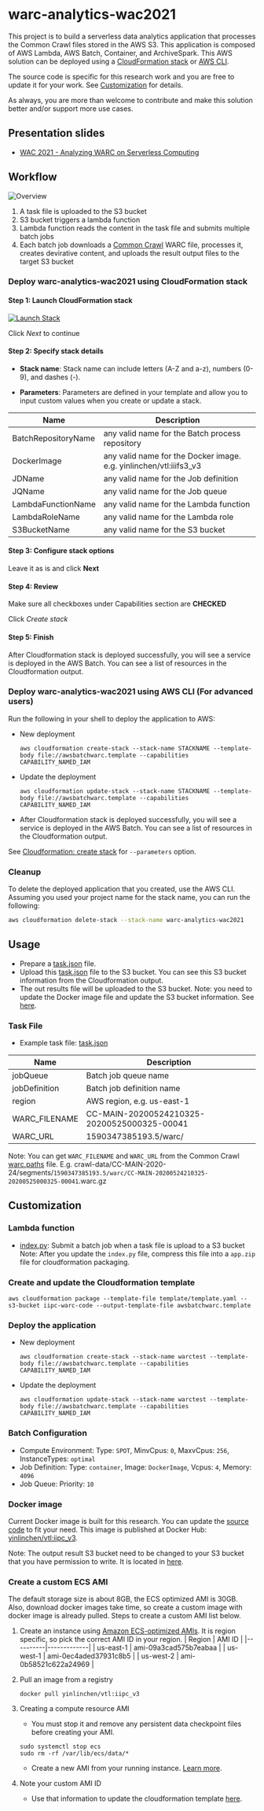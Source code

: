 # warc-analytics-wac2021
This project is to build a serverless data analytics application that processes the Common Crawl files stored in the AWS S3. This application is composed of AWS Lambda, AWS Batch, Container, and ArchiveSpark. This AWS solution can be deployed using a [CloudFormation stack](README.md#deploy-aws-batch-warc-using-cloudformation-stack) or [AWS CLI](README.md#deploy-aws-batch-warc-using-aws-cli-for-advanced-users). 

The source code is specific for this research work and you are free to update it for your work. See [Customization](README.md#customization) for details. 

As always, you are more than welcome to contribute and make this solution better and/or support more use cases.

## Presentation slides
* [WAC 2021 - Analyzing WARC on Serverless Computing](docs/iipc21_v2.pdf)

## Workflow
![Overview](images/workflow.png "Overview")
1. A task file is uploaded to the S3 bucket
2. S3 bucket triggers a lambda function
3. Lambda function reads the content in the task file and submits multiple batch jobs
4. Each batch job downloads a [Common Crawl](https://commoncrawl.org/the-data/) WARC file, processes it, creates devirative content, and uploads the result output files to the target S3 bucket

### Deploy warc-analytics-wac2021 using CloudFormation stack
#### Step 1: Launch CloudFormation stack
[![Launch Stack](https://cdn.rawgit.com/buildkite/cloudformation-launch-stack-button-svg/master/launch-stack.svg)](https://console.aws.amazon.com/cloudformation/home?region=us-east-1#/stacks/new?&templateURL=https://iipc-warc-code.s3.amazonaws.com/awsbatchwarc.template)

Click *Next* to continue

#### Step 2: Specify stack details

* <b>Stack name</b>: Stack name can include letters (A-Z and a-z), numbers (0-9), and dashes (-).

* <b>Parameters</b>: Parameters are defined in your template and allow you to input custom values when you create or update a stack.

| Name | Description |
|----------|-------------|
| BatchRepositoryName | any valid name for the Batch process repository |
| DockerImage | any valid name for the Docker image. e.g. yinlinchen/vtl:iiifs3_v3 |
| JDName | any valid name for the Job definition |
| JQName | any valid name for the Job queue |
| LambdaFunctionName | any valid name for the Lambda function |
| LambdaRoleName | any valid name for the Lambda role  |
| S3BucketName | any valid name for the S3 bucket |

#### Step 3: Configure stack options
Leave it as is and click **Next**

#### Step 4: Review
Make sure all checkboxes under Capabilities section are **CHECKED**

Click *Create stack*

#### Step 5: Finish
After Cloudformation stack is deployed successfully, you will see a service is deployed in the AWS Batch. You can see a list of resources in the Cloudformation output.

### Deploy warc-analytics-wac2021 using AWS CLI (For advanced users)
Run the following in your shell to deploy the application to AWS:
* New deployment
	```
	aws cloudformation create-stack --stack-name STACKNAME --template-body file://awsbatchwarc.template --capabilities CAPABILITY_NAMED_IAM
	```
* Update the deployment
	```
	aws cloudformation update-stack --stack-name STACKNAME --template-body file://awsbatchwarc.template --capabilities CAPABILITY_NAMED_IAM
	```
* After Cloudformation stack is deployed successfully, you will see a service is deployed in the AWS Batch. You can see a list of resources in the Cloudformation output.

See [Cloudformation: create stack](https://docs.aws.amazon.com/cli/latest/reference/cloudformation/create-stack.html) for `--parameters` option.

### Cleanup

To delete the deployed application that you created, use the AWS CLI. Assuming you used your project name for the stack name, you can run the following:

```bash
aws cloudformation delete-stack --stack-name warc-analytics-wac2021
```

## Usage
* Prepare a [task.json](examples/task.json) file.
* Upload this [task.json](examples/task.json) file to the S3 bucket. You can see this S3 bucket information from the Cloudformation output. 
* The out results file will be uploaded to the S3 bucket. Note: you need to update the Docker image file and update the S3 bucket information. See [here](docker/executeNotebook.sh#L16).

### Task File
* Example task file: [task.json](examples/task.json)

| Name | Description |
|----------|-------------|
| jobQueue | Batch job queue name |
| jobDefinition | Batch job definition name |
| region | AWS region, e.g. us-east-1 |
| WARC_FILENAME | CC-MAIN-20200524210325-20200525000325-00041 |
| WARC_URL | 1590347385193.5/warc/ |

Note: You can get `WARC_FILENAME` and `WARC_URL` from the Common Crawl [warc.paths](examples/data/warc.paths) file. E.g. crawl-data/CC-MAIN-2020-24/segments/`1590347385193.5/warc/CC-MAIN-20200524210325-20200525000325-00041`.warc.gz

## Customization 

### Lambda function
* [index.py](src/index.py): Submit a batch job when a task file is upload to a S3 bucket
	Note: After you update the `index.py` file, compress this file into a `app.zip` file for cloudformation packaging.

### Create and update the Cloudformation template
```
aws cloudformation package --template-file template/template.yaml --s3-bucket iipc-warc-code --output-template-file awsbatchwarc.template
```

### Deploy the application
* New deployment
	```
	aws cloudformation create-stack --stack-name warctest --template-body file://awsbatchwarc.template --capabilities CAPABILITY_NAMED_IAM
	```
* Update the deployment
	```
	aws cloudformation update-stack --stack-name warctest --template-body file://awsbatchwarc.template --capabilities CAPABILITY_NAMED_IAM
	```

### Batch Configuration
* Compute Environment: Type: `SPOT`, MinvCpus: `0`, MaxvCpus: `256`, InstanceTypes: `optimal`
* Job Definition: Type: `container`, Image: `DockerImage`, Vcpus: `4`, Memory: `4096`
* Job Queue: Priority: `10`

### Docker image
Current Docker image is built for this research. You can update the [source code](docker/) to fit your need. This image is published at Docker Hub: [yinlinchen/vtl:iipc_v3](yinlinchen/vtl:iipc_v3). 

Note: The output result S3 bucket need to be changed to your S3 bucket that you have permission to write. It is located in [here](docker/executeNotebook.sh#L16).

### Create a custom ECS AMI
The default storage size is about 8GB, the ECS optimized AMI is 30GB. Also, download docker images take time, so create a custom image with docker image is already pulled. Steps to create a custom AMI list below.

1. Create an instance using [Amazon ECS-optimized AMIs](https://docs.aws.amazon.com/AmazonECS/latest/developerguide/ecs-optimized_AMI.html). It is region specific, so pick the correct AMI ID in your region.
	| Region | AMI ID |
	|----------|-------------|
	| us-east-1 | ami-09a3cad575b7eabaa |
	| us-west-1 | ami-0ec4aded37931c8b5 |
	| us-west-2 | ami-0b58521c622a24969 |

2. Pull an image from a registry
	```
	docker pull yinlinchen/vtl:iipc_v3
	```

3. Creating a compute resource AMI
	* You must stop it and remove any persistent data checkpoint files before creating your AMI.
	```
	sudo systemctl stop ecs
	sudo rm -rf /var/lib/ecs/data/*
	```
	* Create a new AMI from your running instance.
	[Learn more](https://docs.aws.amazon.com/batch/latest/userguide/create-batch-ami.html).

4. Note your custom AMI ID
	* Use that information to update the cloudformation template [here](template/template.yaml#L187).
